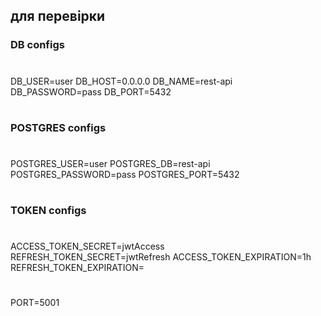 ## для перевірки 

### DB configs
#
DB_USER=user
DB_HOST=0.0.0.0
DB_NAME=rest-api
DB_PASSWORD=pass
DB_PORT=5432
#
### POSTGRES configs
#
POSTGRES_USER=user
POSTGRES_DB=rest-api
POSTGRES_PASSWORD=pass
POSTGRES_PORT=5432

#
### TOKEN configs
#
ACCESS_TOKEN_SECRET=jwtAccess
REFRESH_TOKEN_SECRET=jwtRefresh
ACCESS_TOKEN_EXPIRATION=1h
REFRESH_TOKEN_EXPIRATION=
#
#
PORT=5001
